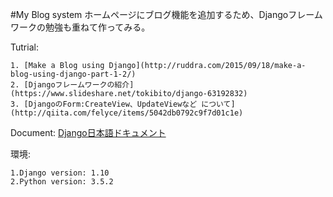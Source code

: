 #My Blog system
ホームページにブログ機能を追加するため、Djangoフレームワークの勉強も重ねて作ってみる。

Tutrial:

	1. [Make a Blog using Django](http://ruddra.com/2015/09/18/make-a-blog-using-django-part-1-2/)
	2. [Djangoフレームワークの紹介](https://www.slideshare.net/tokibito/django-63192832)
	3. [DjangoのForm:CreateView、UpdateViewなど について](http://qiita.com/felyce/items/5042db0792c9f7d01c1e)

Document: [Django日本語ドキュメント](https://docs.djangoproject.com/ja/1.10/)

環境:

	1.Django version: 1.10
	2.Python version: 3.5.2

